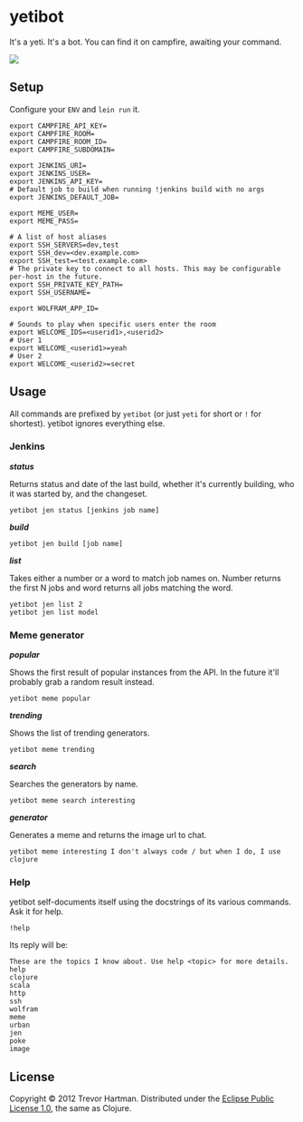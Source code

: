 # yetibot

It's a yeti. It's a bot. You can find it on campfire, awaiting your command.

<img src="https://www.decide.com/img/yeti.png" />

## Setup

Configure your `ENV` and `lein run` it.

```
export CAMPFIRE_API_KEY=
export CAMPFIRE_ROOM=
export CAMPFIRE_ROOM_ID=
export CAMPFIRE_SUBDOMAIN=

export JENKINS_URI=
export JENKINS_USER=
export JENKINS_API_KEY=
# Default job to build when running !jenkins build with no args
export JENKINS_DEFAULT_JOB=

export MEME_USER=
export MEME_PASS=

# A list of host aliases
export SSH_SERVERS=dev,test
export SSH_dev=<dev.example.com>
export SSH_test=<test.example.com>
# The private key to connect to all hosts. This may be configurable per-host in the future.
export SSH_PRIVATE_KEY_PATH=
export SSH_USERNAME=

export WOLFRAM_APP_ID=

# Sounds to play when specific users enter the room
export WELCOME_IDS=<userid1>,<userid2>
# User 1
export WELCOME_<userid1>=yeah
# User 2
export WELCOME_<userid2>=secret
```


## Usage

All commands are prefixed by `yetibot` (or just `yeti` for short or `!` for shortest). yetibot ignores
everything else.

### Jenkins

___status___

Returns status and date of the last build, whether it's currently building,
who it was started by, and the changeset.

```
yetibot jen status [jenkins job name]
```

___build___

```
yetibot jen build [job name]
```

___list___

Takes either a number or a word to match job names on. Number returns the first N
jobs and word returns all jobs matching the word.

```
yetibot jen list 2
yetibot jen list model
```

### Meme generator

___popular___

Shows the first result of popular instances from the API. In the future it'll probably grab a random result instead.

```
yetibot meme popular
```

___trending___

Shows the list of trending generators.

```
yetibot meme trending
```

___search___

Searches the generators by name.

```
yetibot meme search interesting
```

___generator___

Generates a meme and returns the image url to chat.

```
yetibot meme interesting I don't always code / but when I do, I use clojure
```

### Help

yetibot self-documents itself using the docstrings of its various commands. Ask it
for help.

```
!help
```

Its reply will be:

```
These are the topics I know about. Use help <topic> for more details.
help
clojure
scala
http
ssh
wolfram
meme
urban
jen
poke
image
```

## License

Copyright &copy; 2012 Trevor Hartman. Distributed under the [Eclipse Public License 1.0](http://opensource.org/licenses/eclipse-1.0.php), the same as Clojure.

